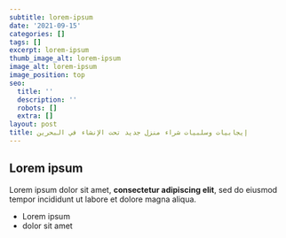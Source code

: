 ```yaml
---
subtitle: lorem-ipsum
date: '2021-09-15'
categories: []
tags: []
excerpt: lorem-ipsum
thumb_image_alt: lorem-ipsum
image_alt: lorem-ipsum
image_position: top
seo:
  title: ''
  description: ''
  robots: []
  extra: []
layout: post
title: إيجابيات وسلبيات شراء منزل جديد تحت الإنشاء في البحرين
---
```

## Lorem ipsum

Lorem ipsum dolor sit amet, **consectetur adipiscing elit**, sed do eiusmod tempor incididunt ut labore et dolore magna aliqua.

- Lorem ipsum
- dolor sit amet